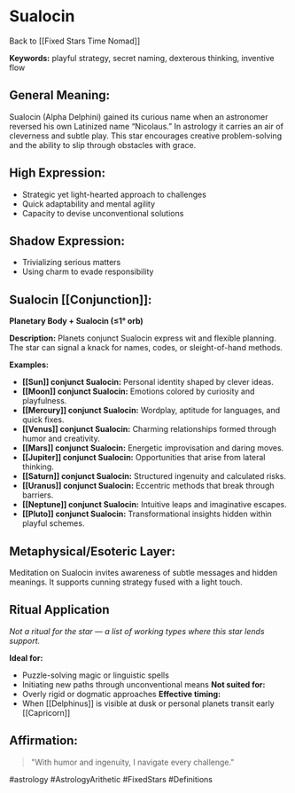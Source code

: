 # Sualocin

Back to [[Fixed Stars Time Nomad]]

**Keywords:** playful strategy, secret naming, dexterous thinking, inventive flow

## General Meaning:
Sualocin (Alpha Delphini) gained its curious name when an astronomer reversed his own Latinized name “Nicolaus.” In astrology it carries an air of cleverness and subtle play. This star encourages creative problem-solving and the ability to slip through obstacles with grace.

## High Expression:
- Strategic yet light-hearted approach to challenges
- Quick adaptability and mental agility
- Capacity to devise unconventional solutions

## Shadow Expression:
- Trivializing serious matters
- Using charm to evade responsibility

## Sualocin [[Conjunction]]:

**Planetary Body + Sualocin (≤1° orb)**

**Description:**
Planets conjunct Sualocin express wit and flexible planning. The star can signal a knack for names, codes, or sleight-of-hand methods.

**Examples:**
- **[[Sun]] conjunct Sualocin:** Personal identity shaped by clever ideas.
- **[[Moon]] conjunct Sualocin:** Emotions colored by curiosity and playfulness.
- **[[Mercury]] conjunct Sualocin:** Wordplay, aptitude for languages, and quick fixes.
- **[[Venus]] conjunct Sualocin:** Charming relationships formed through humor and creativity.
- **[[Mars]] conjunct Sualocin:** Energetic improvisation and daring moves.
- **[[Jupiter]] conjunct Sualocin:** Opportunities that arise from lateral thinking.
- **[[Saturn]] conjunct Sualocin:** Structured ingenuity and calculated risks.
- **[[Uranus]] conjunct Sualocin:** Eccentric methods that break through barriers.
- **[[Neptune]] conjunct Sualocin:** Intuitive leaps and imaginative escapes.
- **[[Pluto]] conjunct Sualocin:** Transformational insights hidden within playful schemes.

## Metaphysical/Esoteric Layer:
Meditation on Sualocin invites awareness of subtle messages and hidden meanings. It supports cunning strategy fused with a light touch.

## Ritual Application
*Not a ritual for the star — a list of working types where this star lends support.*

**Ideal for:**
- Puzzle-solving magic or linguistic spells
- Initiating new paths through unconventional means
**Not suited for:**
- Overly rigid or dogmatic approaches
**Effective timing:**
- When [[Delphinus]] is visible at dusk or personal planets transit early [[Capricorn]]

## Affirmation:

> "With humor and ingenuity, I navigate every challenge."

#astrology #AstrologyArithetic #FixedStars #Definitions

